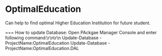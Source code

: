 OptimalEducation
================

Can help to find optimal Higher Education Institution for future student.

===
How to update Database:
Open PAckgae Manager Console and enter following command:\r\n\r\n
Update-Database -ProjectName:OptimalEducation
Update-Database -ProjectName:OptimalEducation.DAL
